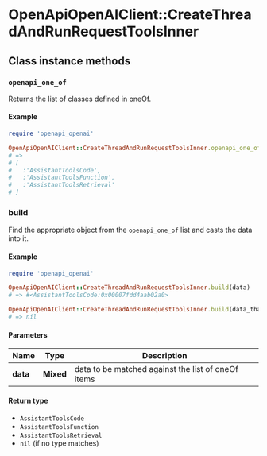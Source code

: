 # OpenApiOpenAIClient::CreateThreadAndRunRequestToolsInner

## Class instance methods

### `openapi_one_of`

Returns the list of classes defined in oneOf.

#### Example

```ruby
require 'openapi_openai'

OpenApiOpenAIClient::CreateThreadAndRunRequestToolsInner.openapi_one_of
# =>
# [
#   :'AssistantToolsCode',
#   :'AssistantToolsFunction',
#   :'AssistantToolsRetrieval'
# ]
```

### build

Find the appropriate object from the `openapi_one_of` list and casts the data into it.

#### Example

```ruby
require 'openapi_openai'

OpenApiOpenAIClient::CreateThreadAndRunRequestToolsInner.build(data)
# => #<AssistantToolsCode:0x00007fdd4aab02a0>

OpenApiOpenAIClient::CreateThreadAndRunRequestToolsInner.build(data_that_doesnt_match)
# => nil
```

#### Parameters

| Name | Type | Description |
| ---- | ---- | ----------- |
| **data** | **Mixed** | data to be matched against the list of oneOf items |

#### Return type

- `AssistantToolsCode`
- `AssistantToolsFunction`
- `AssistantToolsRetrieval`
- `nil` (if no type matches)

